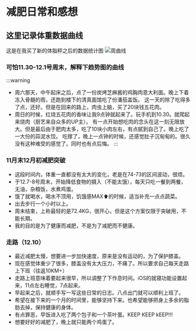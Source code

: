 # 减肥日常和感想


## 这里记录体重数据曲线
  这是在我买了新的体脂秤之后的数据统计图
  ![周曲线](/life/weight_tending.jpg)

### 可怕11.30-12.1号周末，解释下趋势图的曲线
:::warning
- 周六那天，中午起床之后，点了一份炭烤芝麻酱的鸡胸肉意大利面。晚上下着冻入骨髓的雨，还跑到楼下的清真面馆吃了份潘茄盖饭。
这一天的除了吃得多了点，还好。但是在回来的路上，肉虫上脑，买了20块钱五花肉。
- 周日的时候，红烧五花肉的香味让我9点钟就起来了。玩手机到10.30。就爬起来烧肉（厨艺来自众多的UP主）。
有一点开始想吃肉的念头在这一刻无限放大。但是最后由于肥肉太多，吃了10块小肉左右，有点腻到自己了。晚上吃了一大份的蒜泥水饺。
吃撑了，晚上一点钟的时候，还感觉肚子沉甸甸的。很久没有这种难受的感觉了。同时也有点后悔。
:::

### 11月末12月初减肥突破
- 这段时间内，体重一直都没有太大的变化，老是在74-73的区间波动，很烦。
- 于12.7-8号周末，开始降低食物的摄入（不能太饿），每天只吃一餐到两餐，无油，杂粮饭，水煮鸡蛋。
- 饿了就喝水，喝水不顶用，饥饿感MAX⬆的时候，适当补充一点点蔬菜。
- 出去步行一个小时以上。
- 周末结束，上称最轻的是72.4KG，很开心，但是这个方案仅限于突破用，不能长期。
- 我的目的是为了健康而减肥，不是为了减肥而不健康。

### 走路（12.10）
- 最近减肥太慢，想要进一步加快速度，原来是没有运动的，为了保护膝盖。
- 现在感觉体重少了很多，膝盖没有太大压力，不痛了。所以要求自己每天走路上下班（往返10KM+）
- 走路上班意味着要起来很早，所以调整了下作息时间。iOS的就寝功能设置起来，11点左右睡觉，7点起来。
- 早起来之后，就顺手写一写这些日常的日志。八点出门就可以顺利上班了。
- 希望在接下来的一个月的时间里，能够坚持下来。也希望能够把身上多余的脂肪去掉，保持健康的身体。
- 有点罪恶，早饭进入吃了两个包子和一个茶叶蛋。KEEP KEEP kEEP!!!
- 想要好好的减肥了，晚上就只能两个鸡蛋了。

